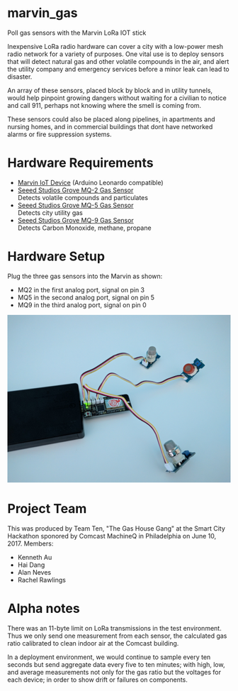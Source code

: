 # marvin_gas
Poll gas sensors with the Marvin LoRa IOT stick

Inexpensive LoRa radio hardware can cover a city with a low-power mesh radio network for a variety of purposes. One vital use is to deploy sensors that will detect natural gas and other volatile compounds in the air, and alert the utility company and emergency services before a minor leak can lead to disaster. 

An array of these sensors, placed block by block and in utility tunnels, would help pinpoint growing dangers without waiting for a civilian to notice and call 911, perhaps not knowing where the smell is coming from.

These sensors could also be placed along pipelines, in apartments and nursing homes, and in commercial buildings that dont have networked alarms or fire suppression systems.

# Hardware Requirements

 * [Marvin IoT Device](https://github.com/iotacademy/marvin) (Arduino Leonardo compatible)
 * [Seeed Studios Grove MQ-2 Gas Sensor](https://www.seeedstudio.com/Grove-Gas-Sensor%28MQ2%29-p-937.html)
   <br>Detects volatile compounds and particulates
 * [Seeed Studios Grove MQ-5 Gas Sensor](https://www.seeedstudio.com/Grove-Gas-Sensor(MQ5)-p-938.html)
   <br>Detects city utility gas
 * [Seeed Studios Grove MQ-9 Gas Sensor](https://www.seeedstudio.com/Grove-Gas-Sensor%28MQ9%29-p-1419.html)
   <br>Detects Carbon Monoxide, methane, propane
 
# Hardware Setup
Plug the three gas sensors into the Marvin as shown:
* MQ2 in the first analog port, signal on pin 3
* MQ5 in the second analog port, signal on pin 5
* MQ9 in the third analog port, signal on pin 0

![Gas House Marvin array](https://github.com/reikoNeko/marvin_gas/blob/master/IMG_20170610_165440.jpg)

# Project Team
This was produced by Team Ten, "The Gas House Gang" at the Smart City Hackathon sponored by Comcast MachineQ in Philadelphia on June 10, 2017. Members:
* Kenneth Au
* Hai Dang
* Alan Neves
* Rachel Rawlings


# Alpha notes
There was an 11-byte limit on LoRa transmissions in the test environment. Thus we only send one measurement from each sensor, the calculated gas ratio calibrated to clean indoor air at the Comcast building.

In a deployment environment, we would continue to sample every ten seconds but send aggregate data every five to ten minutes; with high, low, and average measurements not only for the gas ratio but the voltages for each device; in order to show drift or failures on components. 
